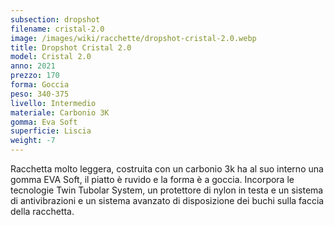 ```yaml
---
subsection: dropshot
filename: cristal-2.0
image: /images/wiki/racchette/dropshot-cristal-2.0.webp
title: Dropshot Cristal 2.0
model: Cristal 2.0
anno: 2021
prezzo: 170
forma: Goccia
peso: 340-375
livello: Intermedio
materiale: Carbonio 3K
gomma: Eva Soft
superficie: Liscia
weight: -7
---
```

Racchetta molto leggera, costruita con un carbonio 3k ha al suo interno una gomma EVA Soft, il piatto è ruvido e la forma è a goccia. Incorpora le tecnologie Twin Tubolar System, un protettore di nylon in testa e un sistema di antivibrazioni e un sistema avanzato di disposizione dei buchi sulla faccia della racchetta.